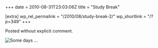 +++
date = 2010-08-31T23:03:06Z
title = "Study Break"

[extra]
wp_rel_permalink = "/2010/08/study-break-2/"
wp_shortlink = "/?p=349"
+++

Posted without explicit comment.

![](http://www.newton.cx/~peter/wp/wp-content/uploads/2010/08/hate.png "Some days ...")
